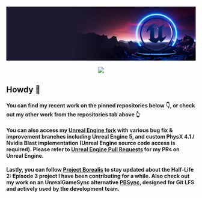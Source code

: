 <p align="center">
  <a href="https://github.com/dyanikoglu/dyanikoglu/blob/master/ue5-hero.png"><img src="https://github.com/dyanikoglu/dyanikoglu/blob/master/ue5-hero.png"></a>
</p>

<p align="center">
  <a href="https://ko-fi.com/dyanikoglu"><img src="https://ko-fi.com/img/githubbutton_sm.svg"></a>
</p>

## Howdy 🤠 

#### You can find my recent work on the pinned repositories below 👇, or check out my other work from the repositories tab above 👆

#### You can also access my [Unreal Engine fork](https://github.com/dyanikoglu/UnrealEngine) with various bug fix & improvement branches including Unreal Engine 5, and custom PhysX 4.1 / Nvidia Blast implementation (Unreal Engine source code access is required). Please refer to [Unreal Engine Pull Requests](https://github.com/EpicGames/UnrealEngine/pulls?q=is%3Apr+author%3Adyanikoglu) for my PRs on Unreal Engine.

#### Lastly, you can follow [Project Borealis](https://projectborealis.com) to stay updated about the Half-Life 2: Episode 3 project I have been contributing for a while. Also check out my work on an UnrealGameSync alternative [PBSync](https://github.com/ProjectBorealis/PBSync), designed for Git LFS and actively used by the development team.
